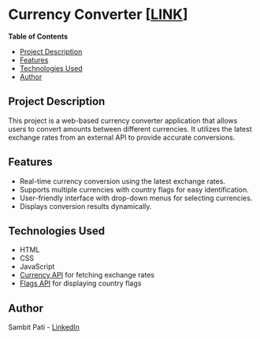 # Currency Converter [[LINK](https://sambit1803.github.io/currency-converter/)]

**Table of Contents**

- [Project Description](#project-description)
- [Features](#features)
- [Technologies Used](#technologies-used)
- [Author](#author)

## Project Description

This project is a web-based currency converter application that allows users to convert amounts between different currencies. It utilizes the latest exchange rates from an external API to provide accurate conversions.

## Features

- Real-time currency conversion using the latest exchange rates.
- Supports multiple currencies with country flags for easy identification.
- User-friendly interface with drop-down menus for selecting currencies.
- Displays conversion results dynamically.

## Technologies Used

- HTML
- CSS
- JavaScript
- [Currency API](https://latest.currency-api.pages.dev/v1/currencies) for fetching exchange rates
- [Flags API](https://flagsapi.com) for displaying country flags

## Author

Sambit Pati - [LinkedIn](https://www.linkedin.com/in/sambit-pati/)
